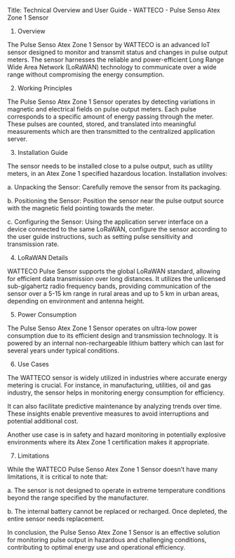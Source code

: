 Title: Technical Overview and User Guide - WATTECO - Pulse Senso Atex Zone 1 Sensor 

1. Overview

The Pulse Senso Atex Zone 1 Sensor by WATTECO is an advanced IoT sensor designed to monitor and transmit status and changes in pulse output meters. The sensor harnesses the reliable and power-efficient Long Range Wide Area Network (LoRaWAN) technology to communicate over a wide range without compromising the energy consumption.

2. Working Principles

The Pulse Senso Atex Zone 1 Sensor operates by detecting variations in magnetic and electrical fields on pulse output meters. Each pulse corresponds to a specific amount of energy passing through the meter. These pulses are counted, stored, and translated into meaningful measurements which are then transmitted to the centralized application server.

3. Installation Guide

The sensor needs to be installed close to a pulse output, such as utility meters, in an Atex Zone 1 specified hazardous location. Installation involves:

   a. Unpacking the Sensor: Carefully remove the sensor from its packaging.

   b. Positioning the Sensor: Position the sensor near the pulse output source with the magnetic field pointing towards the meter.

   c. Configuring the Sensor: Using the application server interface on a device connected to the same LoRaWAN, configure the sensor according to the user guide instructions, such as setting pulse sensitivity and transmission rate.

4. LoRaWAN Details

WATTECO Pulse Sensor supports the global LoRaWAN standard, allowing for efficient data transmission over long distances. It utilizes the unlicensed sub-gigahertz radio frequency bands, providing communication of the sensor over a 5-15 km range in rural areas and up to 5 km in urban areas, depending on environment and antenna height.

5. Power Consumption

The Pulse Senso Atex Zone 1 Sensor operates on ultra-low power consumption due to its efficient design and transmission technology. It is powered by an internal non-rechargeable lithium battery which can last for several years under typical conditions.

6. Use Cases

The WATTECO sensor is widely utilized in industries where accurate energy metering is crucial. For instance, in manufacturing, utilities, oil and gas industry, the sensor helps in monitoring energy consumption for efficiency. 

It can also facilitate predictive maintenance by analyzing trends over time. These insights enable preventive measures to avoid interruptions and potential additional cost.

Another use case is in safety and hazard monitoring in potentially explosive environments where its Atex Zone 1 certification makes it appropriate.

7. Limitations

While the WATTECO Pulse Senso Atex Zone 1 Sensor doesn’t have many limitations, it is critical to note that:

   a. The sensor is not designed to operate in extreme temperature conditions beyond the range specified by the manufacturer.
   
   b. The internal battery cannot be replaced or recharged. Once depleted, the entire sensor needs replacement.

In conclusion, the Pulse Senso Atex Zone 1 Sensor is an effective solution for monitoring pulse output in hazardous and challenging conditions, contributing to optimal energy use and operational efficiency.